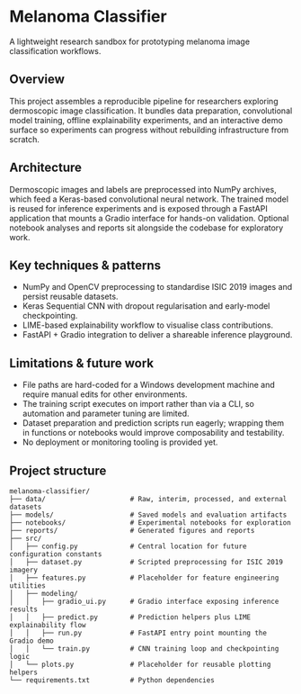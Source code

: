 # Melanoma Classifier
A lightweight research sandbox for prototyping melanoma image classification workflows.

## Overview
This project assembles a reproducible pipeline for researchers exploring dermoscopic image classification. It bundles data preparation, convolutional model training, offline explainability experiments, and an interactive demo surface so experiments can progress without rebuilding infrastructure from scratch.

## Architecture
Dermoscopic images and labels are preprocessed into NumPy archives, which feed a Keras-based convolutional neural network. The trained model is reused for inference experiments and is exposed through a FastAPI application that mounts a Gradio interface for hands-on validation. Optional notebook analyses and reports sit alongside the codebase for exploratory work.

## Key techniques & patterns
- NumPy and OpenCV preprocessing to standardise ISIC 2019 images and persist reusable datasets.
- Keras Sequential CNN with dropout regularisation and early-model checkpointing.
- LIME-based explainability workflow to visualise class contributions.
- FastAPI + Gradio integration to deliver a shareable inference playground.

## Limitations & future work
- File paths are hard-coded for a Windows development machine and require manual edits for other environments.
- The training script executes on import rather than via a CLI, so automation and parameter tuning are limited.
- Dataset preparation and prediction scripts run eagerly; wrapping them in functions or notebooks would improve composability and testability.
- No deployment or monitoring tooling is provided yet.

## Project structure
```text
melanoma-classifier/
├── data/                     # Raw, interim, processed, and external datasets
├── models/                   # Saved models and evaluation artifacts
├── notebooks/                # Experimental notebooks for exploration
├── reports/                  # Generated figures and reports
├── src/
│   ├── config.py             # Central location for future configuration constants
│   ├── dataset.py            # Scripted preprocessing for ISIC 2019 imagery
│   ├── features.py           # Placeholder for feature engineering utilities
│   ├── modeling/
│   │   ├── gradio_ui.py      # Gradio interface exposing inference results
│   │   ├── predict.py        # Prediction helpers plus LIME explainability flow
│   │   ├── run.py            # FastAPI entry point mounting the Gradio demo
│   │   └── train.py          # CNN training loop and checkpointing logic
│   └── plots.py              # Placeholder for reusable plotting helpers
└── requirements.txt          # Python dependencies
```
